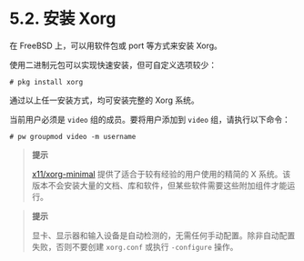 # 5.2. 安装 Xorg

在 FreeBSD 上，可以用软件包或 port 等方式来安装 Xorg。

使用二进制元包可以实现快速安装，但可自定义选项较少：

```
# pkg install xorg
```

通过以上任一安装方式，均可安装完整的 Xorg 系统。

当前用户必须是 `video` 组的成员。要将用户添加到 `video` 组，请执行以下命令：

```
# pw groupmod video -m username
```

> **提示**
>
> [x11/xorg-minimal](https://cgit.freebsd.org/ports/tree/x11/xorg-minimal/) 提供了适合于较有经验的用户使用的精简的 X 系统。该版本不会安装大量的文档、库和软件，但某些软件需要这些附加组件才能运行。

> **提示**
>
> 显卡、显示器和输入设备是自动检测的，无需任何手动配置。除非自动配置失败，否则不要创建 `xorg.conf` 或执行 `-configure` 操作。